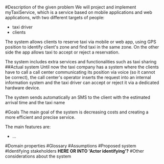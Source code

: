 #Description of the given problem
We will project and implement myTaxiService, which is a service based on mobile applications and web applications, with two different targets of people:

* taxi driver
* clients

The system allows clients to reserve taxi via mobile or web app, using GPS position to identify client's zone and find taxi in the same zone. On the other side the app allows taxi to accept or reject a reservation.

The system includes extra services and functionalities such as taxi sharing
##Actual system
Until now the taxi company has a system where the clients have to call a call center communicating its position via voice (so it cannot be correct), the call center's operator inserts the request into an internal information system and the taxi driver can accept or reject it via a dedicated hardware device.

The system sends automatically an SMS to the client with the estimated arrival time and the taxi name

#Goals
The main goal of the system is decreasing costs and creating a more efficient and precise service.

The main features are:

* ...


#Domain properties
#Glossary
#Assumptions
#Proposed system
#Identifying stakeholders **HERE OR INTO 'Actor identifying'?**
#Other considerations about the system